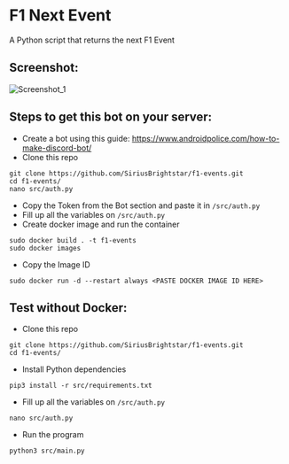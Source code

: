 # F1 Next Event
A Python script that returns the next F1 Event

## Screenshot:
![Screenshot_1](https://github.com/SiriusBrightstar/f1-events/blob/main/Screenshots/F1_Bot.png)

## Steps to get this bot on your server:
- Create a bot using this guide: https://www.androidpolice.com/how-to-make-discord-bot/
- Clone this repo
```
git clone https://github.com/SiriusBrightstar/f1-events.git
cd f1-events/
nano src/auth.py
```
- Copy the Token from the Bot section and paste it in `/src/auth.py`
- Fill up all the variables on `/src/auth.py`
- Create docker image and run the container
```
sudo docker build . -t f1-events
sudo docker images
```
- Copy the Image ID
```
sudo docker run -d --restart always <PASTE DOCKER IMAGE ID HERE>
```

## Test without Docker:
- Clone this repo
```
git clone https://github.com/SiriusBrightstar/f1-events.git
cd f1-events/
```
- Install Python dependencies
```
pip3 install -r src/requirements.txt
```
- Fill up all the variables on `/src/auth.py`
```
nano src/auth.py
```
- Run the program
```
python3 src/main.py
```